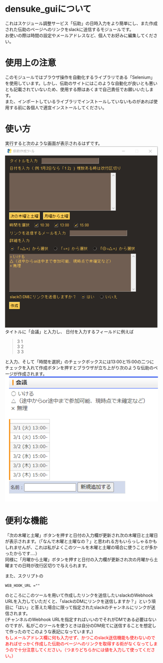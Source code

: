 # densuke_guiについて
これはスケジュール調整サービス「伝助」の日時入力をより簡単にし、また作成された伝助のページへのリンクをslackに送信するモジュールです。  
お使いの際は時間の設定やメールアドレスなど、個人でお好みに編集してください。
# 使用上の注意
このモジュールではブラウザ操作を自動化するライブラリである「Selenium」を使用しています。しかし、伝助のサイトにはこのような自動化が良いとも悪いとも記載されていないため、使用する際はあくまで自己責任でお願いいたします。  
また、インポートしているライブラリでインストールしていないものがあれば使用する前に各個人で適宜インストールしてください。
# 使い方
実行すると次のような画面が表示されるはずです。
![スタート画面](img/startPNG.PNG "スタート画面")  
タイトルに「会議」と入力し、
日付を入力するフィールドに例えば

>3 1  
3 2  
3 3

と入力、そして「時間を選択」のチェックボックスには13:00と15:00の二つにチェックを入れて作成ボタンを押すとブラウザが立ち上がり次のような伝助のページが作成されます。  
![スタート画面](img/densuke_example.PNG "スタート画面")  

# 便利な機能
「次の木曜と土曜」ボタンを押すと日付の入力欄が更新され次の木曜日と土曜日が表示されます。（「なんで木曜と土曜なの？」と思われる方もいらっしゃるかもしれませんが、これは私がよくこのツールを木曜と土曜の場合に使うことが多かったからです....）  
同様に「月曜から土曜」ボタンを押すと日付の入力欄が更新され次の月曜から土曜までの日時が改行区切りで与えられます。

また、スクリプトの
```python:
WEB_HOOK_URL =""
```
のところにこのツールを用いて作成したリンクを送信したいslackのWebhook URLを入力していただくと、「slackのDMにリンクを送信しますか？」という項目に「はい」と答えた場合に限って指定されたslackのチャンネルにリンクが送信されます。  
(チャンネルのWebhook URLを指定すればいいのでそれがDMである必要はないのですが、私がこのツールを使うときは自分のDM宛てに送信することを想定して作ったのでこのような表記になっています。)  
<span style="color: red">もしメールアドレス欄に何も入力せず、かつこのslack送信機能も使わないのであればせっかく作成した伝助のページへのリンクを取得する術がなくなってしまうので十分注意してください。（つまりどちらかには値を入力して使ってください。）</span>

